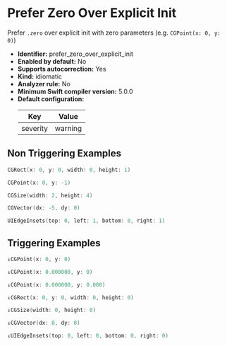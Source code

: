 # Prefer Zero Over Explicit Init

Prefer `.zero` over explicit init with zero parameters (e.g. `CGPoint(x: 0, y: 0)`)

* **Identifier:** prefer_zero_over_explicit_init
* **Enabled by default:** No
* **Supports autocorrection:** Yes
* **Kind:** idiomatic
* **Analyzer rule:** No
* **Minimum Swift compiler version:** 5.0.0
* **Default configuration:**
  <table>
  <thead>
  <tr><th>Key</th><th>Value</th></tr>
  </thead>
  <tbody>
  <tr>
  <td>
  severity
  </td>
  <td>
  warning
  </td>
  </tr>
  </tbody>
  </table>

## Non Triggering Examples

```swift
CGRect(x: 0, y: 0, width: 0, height: 1)
```

```swift
CGPoint(x: 0, y: -1)
```

```swift
CGSize(width: 2, height: 4)
```

```swift
CGVector(dx: -5, dy: 0)
```

```swift
UIEdgeInsets(top: 0, left: 1, bottom: 0, right: 1)
```

## Triggering Examples

```swift
↓CGPoint(x: 0, y: 0)
```

```swift
↓CGPoint(x: 0.000000, y: 0)
```

```swift
↓CGPoint(x: 0.000000, y: 0.000)
```

```swift
↓CGRect(x: 0, y: 0, width: 0, height: 0)
```

```swift
↓CGSize(width: 0, height: 0)
```

```swift
↓CGVector(dx: 0, dy: 0)
```

```swift
↓UIEdgeInsets(top: 0, left: 0, bottom: 0, right: 0)
```
